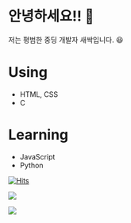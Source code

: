 # 안녕하세요!! 👋
저는 평범한 중딩 개발자 새싹입니다. 😆

# Using
- HTML, CSS
- C

# Learning
- JavaScript
- Python

[![Hits](https://hits.seeyoufarm.com/api/count/incr/badge.svg?url=https%3A%2F%2Fgithub.com%2Fsaesac%2Fhit-counter&count_bg=%2379C83D&title_bg=%23555555&icon=&icon_color=%23E7E7E7&title=Visits&edge_flat=false)](https://hits.seeyoufarm.com)

![](https://github-readme-stats.vercel.app/api?username=saesac&show_icons=true&theme=gotham)

![](https://github-readme-stats.vercel.app/api/top-langs/?username=saesac&langs_count=8&layout=compact&theme=gotham)

<!--
**saesac/saesac** is a ✨ _special_ ✨ repository because its `README.md` (this file) appears on your GitHub profile.

Here are some ideas to get you started:

- 🔭 I’m currently working on ...
- 🌱 I’m currently learning ...
- 👯 I’m looking to collaborate on ...
- 🤔 I’m looking for help with ...
- 💬 Ask me about ...
- 📫 How to reach me: ...
- 😄 Pronouns: ...
- ⚡ Fun fact: ...
-->
